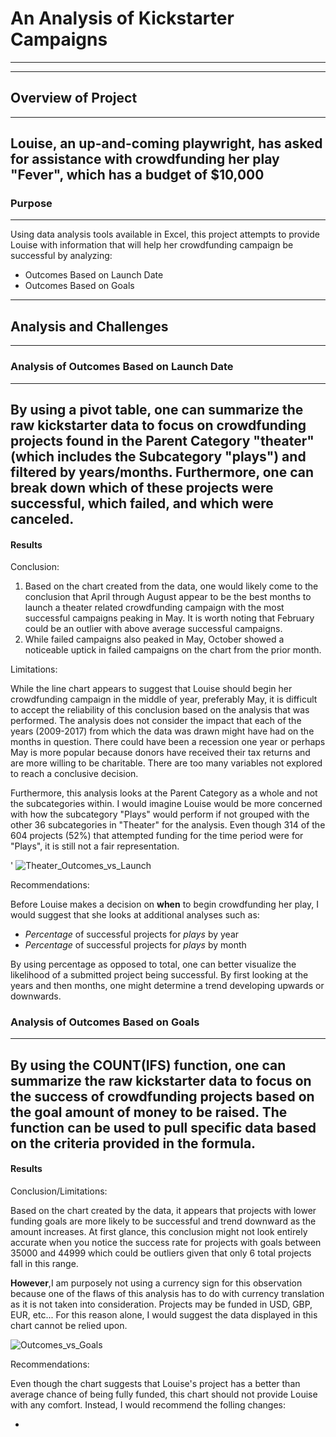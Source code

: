 # An Analysis of Kickstarter Campaigns
---
---
## Overview of Project
---
Louise, an up-and-coming playwright, has asked for assistance with crowdfunding her play "Fever", which has a budget of $10,000
---
### Purpose
---
Using data analysis tools available in Excel, this project attempts to provide Louise with information that will help her crowdfunding campaign be successful by analyzing:
- Outcomes Based on Launch Date
- Outcomes Based on Goals
---
## Analysis and Challenges
---
### Analysis of Outcomes Based on Launch Date
---
By using a pivot table, one can summarize the raw kickstarter data to focus on crowdfunding projects found in the Parent Category "theater" (which includes the Subcategory "plays") and filtered by years/months. Furthermore, one can break down which of these projects were successful, which failed, and which were canceled.
---
#### Results

Conclusion:

1. Based on the chart created from the data, one would likely come to the conclusion that April through August appear to be the best months to launch a theater related crowdfunding campaign with the most successful campaigns peaking in May. It is worth noting that February could be an outlier with above average successful campaigns.
2. While failed campaigns also peaked in May, October showed a noticeable uptick in failed campaigns on the chart from the prior month.

Limitations:

While the line chart appears to suggest that Louise should begin her crowdfunding campaign in the middle of year, preferably May, it is difficult to accept the reliability of this conclusion based on the analysis that was performed. The analysis does not consider the impact that each of the years (2009-2017) from which the data was drawn might have had on the months in question. There could have been a recession one year or perhaps May is more popular because donors have received their tax returns and are more willing to be charitable. There are too many variables not explored to reach a conclusive decision.

Furthermore, this analysis looks at the Parent Category as a whole and not the subcategories within. I would imagine Louise would be more concerned with how the subcategory "Plays" would perform if not grouped with the other 36 subcategories in "Theater" for the analysis. Even though 314 of the 604 projects (52%) that attempted funding for the time period were for "Plays", it is still not a fair representation.

'
![Theater_Outcomes_vs_Launch](https://user-images.githubusercontent.com/70344787/93725246-83dbf100-fb7b-11ea-958b-940562610412.png)

Recommendations:

Before Louise makes a decision on **when** to begin crowdfunding her play, I would suggest that she looks at additional analyses such as:

- *Percentage* of successful projects for *plays* by year
- *Percentage* of successful projects for *plays* by month

By using percentage as opposed to total, one can better visualize the likelihood of a submitted project being successful. By first looking at the years and then months, one might determine a trend developing upwards or downwards. 

### Analysis of Outcomes Based on Goals
---
By using the COUNT(IFS) function, one can summarize the raw kickstarter data to focus on the success of crowdfunding projects based on the goal amount of money to be raised. The function can be used to pull specific data based on the criteria provided in the formula.
---
#### Results

Conclusion/Limitations:

Based on the chart created by the data, it appears that projects with lower funding goals are more likely to be successful and trend downward as the amount increases. At first glance, this conclusion might not look entirely accurate when you notice the success rate for projects with goals between 35000 and 44999 which could be outliers given that only 6 total projects fall in this range. 

**However**,I am purposely not using a currency sign for this observation because one of the flaws of this analysis has to do with currency translation as it is not taken into consideration. Projects may be funded in USD, GBP, EUR, etc... For this reason alone, I would suggest the data displayed in this chart cannot be relied upon.


![Outcomes_vs_Goals](https://user-images.githubusercontent.com/70344787/93727404-fa332000-fb88-11ea-86b9-548d405a9720.png)

Recommendations:

Even though the chart suggests that Louise's project has a better than average chance of being fully funded, this chart should not provide Louise with any comfort. Instead, I would recommend the folling changes:

-
